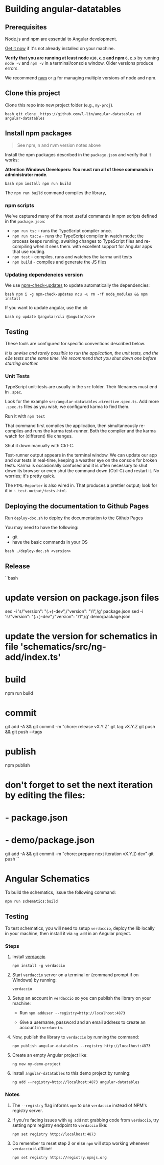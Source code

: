 # Building angular-datatables

## Prerequisites

Node.js and npm are essential to Angular development.

[Get it now](https://docs.npmjs.com/getting-started/installing-node) if it's not already installed on your machine.

**Verify that you are running at least node `v10.x.x` and npm `6.x.x`**
by running `node -v` and `npm -v` in a terminal/console window.
Older versions produce errors.

We recommend [nvm](https://github.com/creationix/nvm) or [n](https://github.com/tj/n) for managing multiple versions of node and npm.

## Clone this project

Clone this repo into new project folder (e.g., `my-proj`).

``bash
git clone  https://github.com/l-lin/angular-datatables
cd angular-datatables
``

## Install npm packages

> See npm, n and nvm version notes above

Install the npm packages described in the `package.json` and verify that it works:

**Attention Windows Developers:  You must run all of these commands in administrator mode**.

``bash
npm install
npm run build
``

The `npm run build` command compiles the library,

### npm scripts

We've captured many of the most useful commands in npm scripts defined in the `package.json`:

- `npm run tsc` - runs the TypeScript compiler once.
- `npm run tsc:w` - runs the TypeScript compiler in watch mode; the process keeps running, awaiting changes to TypeScript files and re-compiling when it sees them.
with excellent support for Angular apps that use routing.
- `npm test` - compiles, runs and watches the karma unit tests
- `npm build` - compiles and generate the JS files

### Updating dependencies version

We use [npm-check-updates](https://www.npmjs.org/package/npm-check-updates) to update automatically the dependencies:

``bash
npm i -g npm-check-updates
ncu -u
rm -rf node_modules && npm install
``

If you want to update angular, use the cli:

``bash
ng update @angular/cli @angular/core
``

## Testing

These tools are configured for specific conventions described below.

*It is unwise and rarely possible to run the application, the unit tests, and the e2e tests at the same time.
We recommend that you shut down one before starting another.*

### Unit Tests

TypeScript unit-tests are usually in the `src` folder. Their filenames must end in `.spec`.

Look for the example `src/angular-datatables.directive.spec.ts`.
Add more `.spec.ts` files as you wish; we configured karma to find them.

Run it with `npm test`

That command first compiles the application, then simultaneously re-compiles and runs the karma test-runner.
Both the compiler and the karma watch for (different) file changes.

Shut it down manually with Ctrl-C.

Test-runner output appears in the terminal window.
We can update our app and our tests in real-time, keeping a weather eye on the console for broken tests.
Karma is occasionally confused and it is often necessary to shut down its browser or even shut the command down (Ctrl-C) and
restart it. No worries; it's pretty quick.

The `HTML-Reporter` is also wired in. That produces a prettier output; look for it in `~_test-output/tests.html`.

## Deploying the documentation to Github Pages

Run `deploy-doc.sh` to deploy the documentation to the Github Pages

You may need to have the following:

- git
- have the basic commands in your OS

``bash
./deploy-doc.sh <version>
``

## Release

``bash
# update version on package.json files
sed -i 's/"version": "\(.\+\)-dev",/"version": "\1",/g' package.json
sed -i 's/"version": "\(.\+\)-dev",/"version": "\1",/g' demo/package.json
# update the version for schematics in file 'schematics/src/ng-add/index.ts'
# build
npm run build
# commit
git add -A && git commit -m "chore: release vX.Y.Z"
git tag vX.Y.Z
git push && git push --tags
# publish
npm publish

# don't forget to set the next iteration by editing the files:
# - package.json
# - demo/package.json
git add -A && git commit -m "chore: prepare next iteration vX.Y.Z-dev"
git push
``

# Angular Schematics

To build the schematics, issue the following command:

`npm run schematics:build`

## Testing

To test schematics, you will need to setup `verdaccio`, deploy the lib locally in your machine, then install it via `ng add` in an Angular project.

### Steps

1. Install [verdaccio](https://verdaccio.org/)
 
   `npm install -g verdaccio`
2. Start `verdaccio` server on a terminal or (command prompt if on Windows) by running:

    `verdaccio`

3. Setup an account in `verdaccio` so you can publish the library on your machine:

    - Run `npm adduser --registry=http://localhost:4873`

    - Give a username, password and an email address to create an account in `verdaccio`. 

4. Now, publish the library to `verdaccio` by running the command:

    `npm publish angular-datatables --registry http://localhost:4873`

5. Create an empty Angular project like:

    `ng new my-demo-project`

6. Install `angular-datatables` to this demo project by running:

    `ng add --registry=http://localhost:4873 angular-datatables`

### Notes
1. The `--registry` flag informs `npm` to use `verdaccio` instead of NPM's registry server.
2. If you're facing issues with `ng add` not grabbing code from `verdaccio`, try setting npm registry endpoint to `verdaccio` like:

    `npm set registry http://localhost:4873`

3. Do remember to reset step 2 or else `npm` will stop working whenever `verdaccio` is offline!

    `npm set registry https://registry.npmjs.org`
